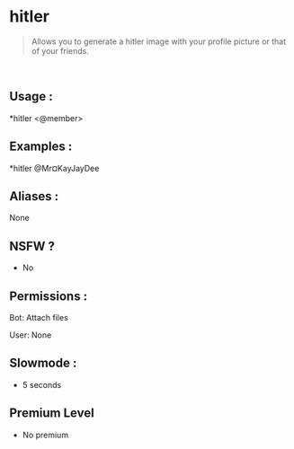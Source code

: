 # hitler

> Allows you to generate a hitler image with your profile picture or that of your friends.

<br>

## Usage :

*hitler <@member>

## Examples :

*hitler @Mr¤KayJayDee

## Aliases :

None

## NSFW ?

- No

## Permissions :

Bot: Attach files
<br>

User: None

## Slowmode :

- 5 seconds

## Premium Level

- No premium